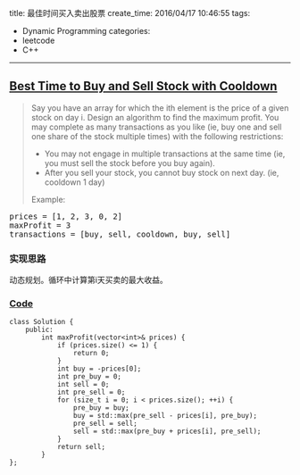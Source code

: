 title: 最佳时间买入卖出股票
create_time: 2016/04/17 10:46:55
tags:
- Dynamic Programming
categories:
- leetcode
- C++

---
## [Best Time to Buy and Sell Stock with Cooldown](https://leetcode.com/problems/best-time-to-buy-and-sell-stock-with-cooldown/)
> Say you have an array for which the ith element is the price of a given stock on day i.
> Design an algorithm to find the maximum profit. You may complete as many transactions as you like (ie, buy one and sell one share of the stock multiple times) with the following restrictions:
> * You may not engage in multiple transactions at the same time (ie, you must sell the stock before you buy again).
> * After you sell your stock, you cannot buy stock on next day. (ie, cooldown 1 day)
> 
> Example:
<pre>
prices = [1, 2, 3, 0, 2]
maxProfit = 3
transactions = [buy, sell, cooldown, buy, sell]
</pre>

### 实现思路
动态规划。循环中计算第i天买卖的最大收益。

### [Code](https://github.com/Finalcheat/leetcode/blob/master/src/Best-Time-to-Buy-and-Sell-Stock-with-Cooldown.cpp)
```
class Solution {
    public:
        int maxProfit(vector<int>& prices) {
            if (prices.size() <= 1) {
                return 0;
            }
            int buy = -prices[0];
            int pre_buy = 0;
            int sell = 0;
            int pre_sell = 0;
            for (size_t i = 0; i < prices.size(); ++i) {
                pre_buy = buy;
                buy = std::max(pre_sell - prices[i], pre_buy);
                pre_sell = sell;
                sell = std::max(pre_buy + prices[i], pre_sell);
            }
            return sell;
        }
};
```
